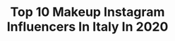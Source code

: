 ---
title: Top 10 Makeup Instagram Influencers In Italy In 2020
description: >-
  Find top makeup Instagram influencers in Italy in 2020. Most popular hashtags: #makeup #makeupartist #makeuptutorial #halloweenmakeup.
platform: Instagram
hits: 1489
text_top: Identify the best Instagram profiles on inBeat.
text_bottom: inBeat holds 1489 Instagram influencers like this in Italy for you to connect with.
profiles:
  - username: "mehdiabazari.picto"
    fullname: >-
      © MEHDI ABAZARI
    bio: >-
      Creating Portfolio For Makeup Artists Retoucher & Beauty Photographer • Contact Via Direct @belletza.studio
    location: "Italy"
    followers: 16199
    engagement: 1312
    commentsToLikes: 0.080586
    id: ck0vzw7owb6r10i19n4b0rmqo
    verified: false
    hashtags: "#adobe, #moodyports, #portraitstream, #beautyeditorial"
  - username: "la_snika"
    fullname: >-
      Federica Ricci
    bio: >-
      💫 MOTHER OF BICCIZ #biccizfam 📍 Milan, Italy 💄Certified Makeup Artist 💌 federicaricci966@icloud.com 🎬 YOUTUBE 👇🏼
    location: "Italy"
    followers: 20050
    engagement: 1107
    commentsToLikes: 0.148482
    id: ck5c3to4l01ea0i11kixjuxq7
    verified: false
    hashtags: "#patmcgrath, #glammakeup, #halloweeninspo, #fentybeauty"
  - username: "danieledevitis_mua"
    fullname: >-
      DANIELE DE VITIS
    bio: >-
      • Pro #Makeupartist 🇮🇹 Lecce 📍 • Beauty Trainer • Multi-Media Artist 📩DM or de.vitis.daniel@gmail.com also: @mesciudaniele
    location: "Italy"
    followers: 15539
    engagement: 1073
    commentsToLikes: 0.134577
    id: ck6u72esej2um0j71eql9kibw
    verified: false
    hashtags: "#closeupmakeup, #wemakeup, #inssta, #bperfectcosmetics"
  - username: "anjakolenc"
    fullname: >-
      Anja Kolenc
    bio: >-
      A.K. STUDIO Makeup Artist & Educator Certified by @plouise_makeup_academy, @isabelle.de.vries PR & Bookings: DM / anja.kolenc25@gmail.com
    location: "Italy"
    followers: 11664
    engagement: 1862
    commentsToLikes: 0.055130
    id: ck15qhrio2wjk0i195jzw4mnr
    verified: false
    hashtags: "#orange, #summer, #horror, #venezia"
  - username: "vittoriabenfenati"
    fullname: >-
      VITTORIA BENFENATI💄
    bio: >-
      📍Bologna, Italy @vittoria.makeupartist @vi.benfenati 🎥YOUTUBE: Vittoria Benfenati +11K 💌vittoriabenfe@yahoo.it ⬇️NUOVO VIDEO YOUTUBE⬇️
    location: "Italy"
    followers: 7505
    engagement: 1374
    commentsToLikes: 0.431155
    id: ck13d7hh342d00i19p7kc8chi
    verified: false
    hashtags: "#makeup, #undiscovered, #plouise, #makeupitalia"
  - username: "alemoravoice"
    fullname: >-
      Alessio Morando
    bio: >-
      • MakeUp Artist 🎨 • Vocalist 🎤 • Performer 🎪 • Show Man 🎭 • Entertainer 🎼 TOP5 NYX FACEAWARDS ITALY 2018 My TikTok page ⬇️
    location: "Italy"
    followers: 24908
    engagement: 505
    commentsToLikes: 0.100003
    id: ck6u1hnmrlsaj0j71pxsfea32
    verified: false
    hashtags: "#elf, #mua, #makeuptutorial, #darkelf"
  - username: "vlady_mua"
    fullname: >-
      Vladyslav Rotaru Makeup Artist
    bio: >-
      Makeup Artist | Hair Stylist Educator of university @scuola_victory Ambassador of @mumicosmetics 📍Milan #mua #makeupartist #makeupartistmilan
    location: "Italy"
    followers: 41562
    engagement: 436
    commentsToLikes: 0.592098
    id: ck5hpcqqvr52p0i11e6unhzhw
    verified: false
    hashtags: "#my, #makeuptutorial, #procida, #gayitaly"
  - username: "pmxbeauty"
    fullname: >-
      Paola E. Moné
    bio: >-
      💄Makeup Artist ⁣⁣ 📍Bari, Italy ✉️ PR/Business: Pao.es26@gmail.com 🔥Peruvian living in Italy
    location: "Italy"
    followers: 26408
    engagement: 432
    commentsToLikes: 0.240276
    id: ck9wf1jr7mvjd0j78072wplp2
    verified: false
    hashtags: "#kyliecosmetics, #everydaymakeup, #makeupmafia, #instamakeup"
  - username: "inbeautyveritas"
    fullname: >-
      Alessandra ♍️🐱
    bio: >-
      👩🏻‍🎨 MakeUp Student at @mimua_accademia_di_trucco 🛍 ALESSANDRA10 -10% su @nevecosmetics 🌱🐰Green Life and Cruelty Free supporter ✨Yotube ⤵️
    location: "Italy"
    followers: 8579
    engagement: 812
    commentsToLikes: 0.234852
    id: ck0u6n15m2hdc0i19oun95il1
    verified: false
    hashtags: "#makeupdupes, #lipstickaddict, #corazonabeauty, #wemakeup"
  - username: "valentinomakeupartist"
    fullname: >-
      Valentino Nicolaou
    bio: >-
      Professional Makeup Artist 👩‍🎨 -Owner of the Makeup Project By Valentino Nicolaou-
    location: "Italy"
    followers: 23690
    engagement: 458
    commentsToLikes: 0.449730
    id: ck5ckpvrzxdme0i11p61v5jhj
    verified: false
    hashtags: "#makeupbyvalentino, #cyprus, #inspiration, #valentinomakeupartist"
---